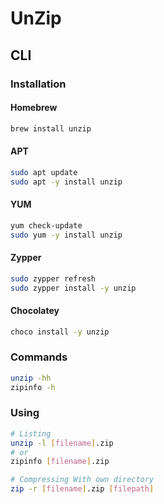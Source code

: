 # UnZip

## CLI

### Installation

#### Homebrew

```sh
brew install unzip
```

#### APT

```sh
sudo apt update
sudo apt -y install unzip
```

#### YUM

```sh
yum check-update
sudo yum -y install unzip
```

#### Zypper

```sh
sudo zypper refresh
sudo zypper install -y unzip
```

#### Chocolatey

```sh
choco install -y unzip
```

### Commands

```sh
unzip -hh
zipinfo -h
```

### Using

```sh
# Listing
unzip -l [filename].zip
# or
zipinfo [filename].zip

# Compressing With own directory
zip -r [filename].zip [filepath]
```
